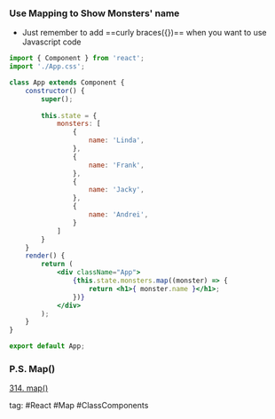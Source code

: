 ### Use Mapping to Show Monsters' name
- Just remember to add ==curly braces({})== when you want to use Javascript code
```jsx
import { Component } from 'react';
import './App.css';

class App extends Component {
	constructor() {
		super();
  
		this.state = {
			monsters: [
				{
					name: 'Linda',
				},
				{
					name: 'Frank',
				},
				{
					name: 'Jacky',
				},
				{
					name: 'Andrei',
				}
			]
		}
	}
	render() {
		return (
			<div className="App">
				{this.state.monsters.map((monster) => {
					return <h1>{ monster.name }</h1>;
				})}
			</div>
		);
	}
}

export default App;
```

### P.S. Map()
[314. map()](314.%20map().md)    

tag: #React #Map #ClassComponents 

